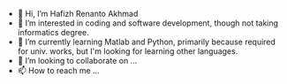 - 👋 Hi, I’m Hafizh Renanto Akhmad
- 👀 I’m interested in coding and software development, though not taking informatics degree.
- 🌱 I’m currently learning Matlab and Python, primarily because required for univ. works, but I'm looking for learning other languages.
- 💞️ I’m looking to collaborate on ...
- 📫 How to reach me ...

<!---
hafizh-ender/hafizh-ender is a ✨ special ✨ repository because its `README.md` (this file) appears on your GitHub profile.
You can click the Preview link to take a look at your changes.
--->
